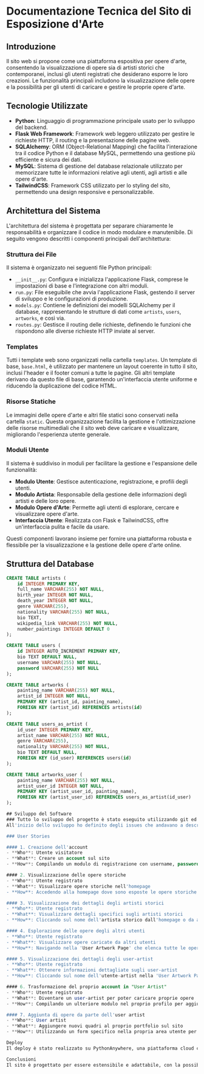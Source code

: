 # Documentazione Tecnica del Sito di Esposizione d'Arte

## Introduzione
Il sito web si propone come una piattaforma espositiva per opere d'arte, consentendo la visualizzazione di opere sia di artisti storici che contemporanei, inclusi gli utenti registrati che desiderano esporre le loro creazioni. Le funzionalità principali includono la visualizzazione delle opere e la possibilità per gli utenti di caricare e gestire le proprie opere d'arte.

## Tecnologie Utilizzate
- **Python**: Linguaggio di programmazione principale usato per lo sviluppo del backend.
- **Flask Web Framework**: Framework web leggero utilizzato per gestire le richieste HTTP, il routing e la presentazione delle pagine web.
- **SQLAlchemy**: ORM (Object-Relational Mapping) che facilita l'interazione tra il codice Python e il database MySQL, permettendo una gestione più efficiente e sicura dei dati.
- **MySQL**: Sistema di gestione del database relazionale utilizzato per memorizzare tutte le informazioni relative agli utenti, agli artisti e alle opere d'arte.
- **TailwindCSS**: Framework CSS utilizzato per lo styling del sito, permettendo una design responsive e personalizzabile.

## Architettura del Sistema
L'architettura del sistema è progettata per separare chiaramente le responsabilità e organizzare il codice in modo modulare e manutenibile. Di seguito vengono descritti i componenti principali dell'architettura:

### Struttura dei File
Il sistema è organizzato nei seguenti file Python principali:
- `__init__.py`: Configura e inizializza l'applicazione Flask, comprese le impostazioni di base e l'integrazione con altri moduli.
- `run.py`: File eseguibile che avvia l'applicazione Flask, gestendo il server di sviluppo e le configurazioni di produzione.
- `models.py`: Contiene le definizioni dei modelli SQLAlchemy per il database, rappresentando le strutture di dati come `artists`, `users`, `artworks`, e così via.
- `routes.py`: Gestisce il routing delle richieste, definendo le funzioni che rispondono alle diverse richieste HTTP inviate al server.

### Templates
Tutti i template web sono organizzati nella cartella `templates`. Un template di base, `base.html`, è utilizzato per mantenere un layout coerente in tutto il sito, inclusi l'header e il footer comuni a tutte le pagine. Gli altri template derivano da questo file di base, garantendo un'interfaccia utente uniforme e riducendo la duplicazione del codice HTML.

### Risorse Statiche
Le immagini delle opere d'arte e altri file statici sono conservati nella cartella `static`. Questa organizzazione facilita la gestione e l'ottimizzazione delle risorse multimediali che il sito web deve caricare e visualizzare, migliorando l'esperienza utente generale.

### Moduli Utente
Il sistema è suddiviso in moduli per facilitare la gestione e l'espansione delle funzionalità:
- **Modulo Utente**: Gestisce autenticazione, registrazione, e profili degli utenti.
- **Modulo Artista**: Responsabile della gestione delle informazioni degli artisti e delle loro opere.
- **Modulo Opere d'Arte**: Permette agli utenti di esplorare, cercare e visualizzare opere d'arte.
- **Interfaccia Utente**: Realizzata con Flask e TailwindCSS, offre un'interfaccia pulita e facile da usare.

Questi componenti lavorano insieme per fornire una piattaforma robusta e flessibile per la visualizzazione e la gestione delle opere d'arte online.

## Struttura del Database
```sql
CREATE TABLE artists (
    id INTEGER PRIMARY KEY,
    full_name VARCHAR(255) NOT NULL,
    birth_year INTEGER NOT NULL,
    death_year INTEGER NOT NULL,
    genre VARCHAR(255),
    nationality VARCHAR(255) NOT NULL,
    bio TEXT,
    wikipedia_link VARCHAR(255) NOT NULL,
    number_paintings INTEGER DEFAULT 0
);

CREATE TABLE users (
    id INTEGER AUTO_INCREMENT PRIMARY KEY,
    bio TEXT DEFAULT NULL,
    username VARCHAR(255) NOT NULL,
    password VARCHAR(255) NOT NULL
);

CREATE TABLE artworks (
    painting_name VARCHAR(255) NOT NULL,
    artist_id INTEGER NOT NULL,
    PRIMARY KEY (artist_id, painting_name),
    FOREIGN KEY (artist_id) REFERENCES artists(id)
);

CREATE TABLE users_as_artist (
    id_user INTEGER PRIMARY KEY,
    artist_name VARCHAR(255) NOT NULL,
    genre VARCHAR(255),
    nationality VARCHAR(255) NOT NULL,
    bio TEXT DEFAULT NULL,
    FOREIGN KEY (id_user) REFERENCES users(id)
);

CREATE TABLE artworks_user (
    painting_name VARCHAR(255) NOT NULL,
    artist_user_id INTEGER NOT NULL,
    PRIMARY KEY (artist_user_id, painting_name),
    FOREIGN KEY (artist_user_id) REFERENCES users_as_artist(id_user)
);

## Sviluppo del Software
### Tutto lo sviluppo del progetto è stato eseguito utilizzando git ed effettuando commit ad ogni sessione di scrittura effettuata.
All'inizio dello sviluppo ho definito degli issues che andavano a descrivere i requisiti dell'applicazione finale e annotare dei promemoria per le idee e le problematiche in cui incorrevo o prevedevo di incorrere. Ora ho tradotto i requisiti dell'applicazione in user stories (in modo da renderli chiari).

### User Stories

#### 1. Creazione dell'account
- **Who**: Utente visitatore
- **What**: Creare un account sul sito
- **How**: Compilando un modulo di registrazione con username, password ed email.

#### 2. Visualizzazione delle opere storiche
- **Who**: Utente registrato
- **What**: Visualizzare opere storiche nell'homepage
- **How**: Accedendo alla homepage dove sono esposte le opere storiche in modo prominente.

#### 3. Visualizzazione dei dettagli degli artisti storici
- **Who**: Utente registrato
- **What**: Visualizzare dettagli specifici sugli artisti storici
- **How**: Cliccando sul nome dell'artista storico dall'homepage o da altre sezioni correlate per aprire una pagina dettagliata.

#### 4. Esplorazione delle opere degli altri utenti
- **Who**: Utente registrato
- **What**: Visualizzare opere caricate da altri utenti
- **How**: Navigando nella 'User Artwork Page' che elenca tutte le opere caricate dagli utenti.

#### 5. Visualizzazione dei dettagli degli user-artist
- **Who**: Utente registrato
- **What**: Ottenere informazioni dettagliate sugli user-artist
- **How**: Cliccando sul nome dell'utente-artist nella 'User Artwork Page' per visualizzare la loro bio, opere, e altre informazioni rilevanti.

#### 6. Trasformazione del proprio account in "User Artist"
- **Who**: Utente registrato
- **What**: Diventare un user-artist per poter caricare proprie opere
- **How**: Compilando un ulteriore modulo nel proprio profilo per aggiungere dettagli come nome d'arte, bio, genere e nazionalità.

#### 7. Aggiunta di opere da parte dell'user artist
- **Who**: User artist
- **What**: Aggiungere nuovi quadri al proprio portfolio sul sito
- **How**: Utilizzando un form specifico nella propria area utente per caricare immagini delle opere, insieme a titolo, descrizione, e altre informazioni pertinenti.

Deploy
Il deploy è stato realizzato su PythonAnywhere, una piattaforma cloud che supporta applicazioni Python/Flask, offrendo un ambiente di hosting facile da configurare e gestire.

Conclusioni
Il sito è progettato per essere estensibile e adattabile, con la possibilità di aggiungere nuove funzionalità come i like alle opere, integrazioni social per condividere opere su piattaforme esterne, e miglioramenti dell'interfaccia utente per dispositivi mobili (e in generale per renderla più aderente alle foto delle opere d'arte).
